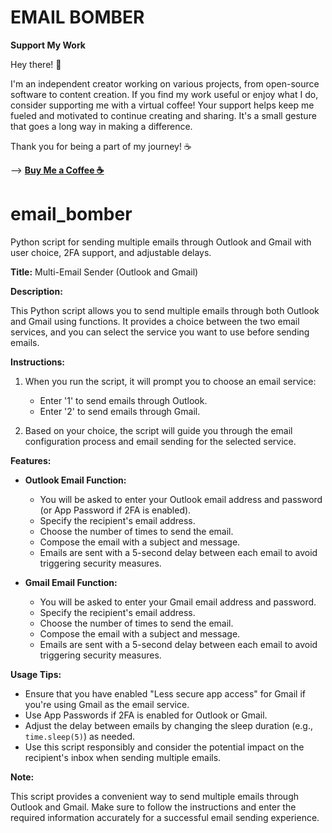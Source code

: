 # EMAIL BOMBER

**Support My Work**

Hey there! 👋

I'm an independent creator working on various projects, from open-source software to content creation. If you find my work useful or enjoy what I do, consider supporting me with a virtual coffee!
Your support helps keep me fueled and motivated to continue creating and sharing. It's a small gesture that goes a long way in making a difference.

Thank you for being a part of my journey! ☕


--> [**Buy Me a Coffee ☕**](https://www.buymeacoffee.com/apophis04)


# email_bomber
Python script for sending multiple emails through Outlook and Gmail with user choice, 2FA support, and adjustable delays.

**Title:** Multi-Email Sender (Outlook and Gmail)

**Description:**

This Python script allows you to send multiple emails through both Outlook and Gmail using functions. It provides a choice between the two email services, and you can select the service you want to use before sending emails.

**Instructions:**

1. When you run the script, it will prompt you to choose an email service:
   - Enter '1' to send emails through Outlook.
   - Enter '2' to send emails through Gmail.

2. Based on your choice, the script will guide you through the email configuration process and email sending for the selected service.

**Features:**

- **Outlook Email Function:**
  - You will be asked to enter your Outlook email address and password (or App Password if 2FA is enabled).
  - Specify the recipient's email address.
  - Choose the number of times to send the email.
  - Compose the email with a subject and message.
  - Emails are sent with a 5-second delay between each email to avoid triggering security measures.

- **Gmail Email Function:**
  - You will be asked to enter your Gmail email address and password.
  - Specify the recipient's email address.
  - Choose the number of times to send the email.
  - Compose the email with a subject and message.
  - Emails are sent with a 5-second delay between each email to avoid triggering security measures.

**Usage Tips:**

- Ensure that you have enabled "Less secure app access" for Gmail if you're using Gmail as the email service.
- Use App Passwords if 2FA is enabled for Outlook or Gmail.
- Adjust the delay between emails by changing the sleep duration (e.g., `time.sleep(5)`) as needed.
- Use this script responsibly and consider the potential impact on the recipient's inbox when sending multiple emails.

**Note:**

This script provides a convenient way to send multiple emails through Outlook and Gmail. Make sure to follow the instructions and enter the required information accurately for a successful email sending experience.
